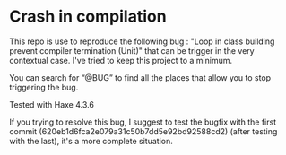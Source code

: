# Crash in compilation

This repo is use to reproduce the following bug : "Loop in class building prevent compiler termination (Unit)" that can be trigger in the very contextual case. 
I've tried to keep this project to a minimum.

You can search for “@BUG” to find all the places that allow you to stop triggering the bug.

Tested with Haxe 4.3.6

If you trying to resolve this bug, I suggest to test the bugfix with the first commit (620eb1d6fca2e079a31c50b7dd5e92bd92588cd2) (after testing with the last), it's a more complete situation. 
